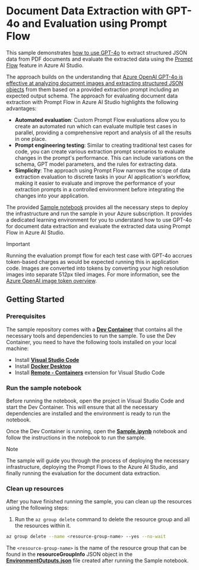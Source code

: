 # Document Data Extraction with GPT-4o and Evaluation using Prompt Flow

This sample demonstrates [how to use GPT-4o](https://learn.microsoft.com/en-us/azure/ai-services/openai/concepts/models#gpt-4o-and-gpt-4-turbo) to extract structured JSON data from PDF documents and evaluate the extracted data using the [Prompt Flow](https://learn.microsoft.com/en-us/azure/ai-studio/how-to/flow-bulk-test-evaluation) feature in Azure AI Studio.

The approach builds on the understanding that [Azure OpenAI GPT-4o is effective at analyzing document images and extracting structured JSON objects](https://github.com/Azure-Samples/azure-openai-gpt-4-vision-pdf-extraction-sample) from them based on a provided extraction prompt including an expected output schema. The approach for evaluating document data extraction with Prompt Flow in Azure AI Studio highlights the following advantages:

- **Automated evaluation**: Custom Prompt Flow evaluations allow you to create an automated run which can evaluate multiple test cases in parallel, providing a comprehensive report and analysis of all the results in one place.
- **Prompt engineering testing**: Similar to creating traditional test cases for code, you can create various extraction prompt scenarios to evaluate changes in the prompt's performance. This can include variations on the schema, GPT model parameters, and the rules for extracting data.
- **Simplicity**: The approach using Prompt Flow narrows the scope of data extraction evaluation to discrete tasks in your AI application's workflow, making it easier to evaluate and improve the performance of your extraction prompts in a controlled environment before integrating the changes into your application.

The provided [Sample notebook](./Sample.ipynb) provides all the necessary steps to deploy the infrastructure and run the sample in your Azure subscription. It provides a dedicated learning environment for you to understand how to use GPT-4o for document data extraction and evaluate the extracted data using Prompt Flow in Azure AI Studio.

> [!IMPORTANT]
> Running the evaluation prompt flow for each test case with GPT-4o accrues token-based charges as would be expected running this in application code. Images are converted into tokens by converting your high resolution images into separate 512px tiled images. For more information, see the [Azure OpenAI image token overview](https://learn.microsoft.com/en-us/azure/ai-services/openai/overview#image-tokens-gpt-4-turbo-with-vision).

## Getting Started

### Prerequisites

The sample repository comes with a [**Dev Container**](https://code.visualstudio.com/docs/remote/containers) that contains all the necessary tools and dependencies to run the sample. To use the Dev Container, you need to have the following tools installed on your local machine:

- Install [**Visual Studio Code**](https://code.visualstudio.com/download)
- Install [**Docker Desktop**](https://www.docker.com/products/docker-desktop)
- Install [**Remote - Containers**](https://marketplace.visualstudio.com/items?itemName=ms-vscode-remote.remote-containers) extension for Visual Studio Code

### Run the sample notebook

Before running the notebook, open the project in Visual Studio Code and start the Dev Container. This will ensure that all the necessary dependencies are installed and the environment is ready to run the notebook.

Once the Dev Container is running, open the [**Sample.ipynb**](./Sample.ipynb) notebook and follow the instructions in the notebook to run the sample.

> [!NOTE]
> The sample will guide you through the process of deploying the necessary infrastructure, deploying the Prompt Flows to the Azure AI Studio, and finally running the evaluation for the document data extraction.

### Clean up resources

After you have finished running the sample, you can clean up the resources using the following steps:

1. Run the `az group delete` command to delete the resource group and all the resources within it.

```bash
az group delete --name <resource-group-name> --yes --no-wait
```

The `<resource-group-name>` is the name of the resource group that can be found in the **resourceGroupInfo** JSON object in the [**EnvironmentOutputs.json**](./EnvironmentOutputs.json) file created after running the Sample notebook.